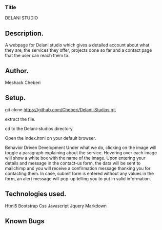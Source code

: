 ### Title
DELANI STUDIO


## Description.
A webpage for Delani studio which gives a detailed account about what they are, the services they offer, projects done so far and a contact page that the user can reach them to.

## Author.
Meshack Cheberi

## Setup.
git clone https://github.com/Cheberi/Delani-Studios.git

extract the file.

cd to the Delani-studios directory.

Open the index.html on your default browser.

Behavior Driven Development
Under what we do, clicking on the image will toggle a paragraph explaining about the service.
Hovering over each image will show a white box with the name of the image.
Upon entering your details and message in the contact-us form, the data will be sent to mailchimp and you will receive a confirmation message thanking you for contacting them.
In case, submit form is entered without any values in the form, an alert message will pop-up telling you to put in valid information.​
## Technologies used.
Html5
Bootstrap
Css
Javascript
Jquery
Markdown​
## Known Bugs


